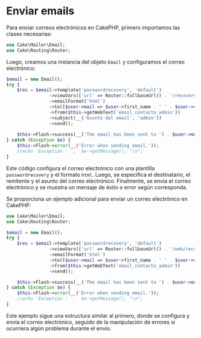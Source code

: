 # Enviar emails

Para enviar correos electrónicos en CakePHP, primero importamos las clases necesarias:

```php
use Cake\Mailer\Email;
use Cake\Routing\Router;
```

Luego, creamos una instancia del objeto `Email` y configuramos el correo electrónico:

```php
$email = new Email();
try {
    $res = $email->template('passwordrecovery', 'default')
                ->viewVars(['url' => Router::fullbaseUrl() . '/recoverys/passwordRecovery?hrp=' . $recovery->hash])
                ->emailFormat('html')
                ->to([$user->mail => $user->first_name . ' ' . $user->second_name])
                ->from($this->getWebText('email_contacto_admin'))
                ->subject(__('Asunto del email', 'admin'))
                ->send();
                
    $this->Flash->success(__('The email has been sent to ') . $user->mail);
} catch (Exception $e) {
    $this->Flash->error(__('Error when sending email.'));
    //echo 'Exception : ',  $e->getMessage(), "\n";
}
```

Este código configura el correo electrónico con una plantilla `passwordrecovery` y el formato `html`. Luego, se especifica el destinatario, el remitente y el asunto del correo electrónico. Finalmente, se envía el correo electrónico y se muestra un mensaje de éxito o error según corresponda.

Se proporciona un ejemplo adicional para enviar un correo electrónico en CakePHP:

```php
use Cake\Mailer\Email;
use Cake\Routing\Router;

$email = new Email();
try {
    $res = $email->template('passwordrecovery', 'default')
                ->viewVars(['url' => Router::fullbaseUrl() . '/web/recoverys/passwordRecovery?hrp=' . $recovery->hash])
                ->emailFormat('html')
                ->to([$user->mail => $user->first_name . ' ' . $user->second_name])
                ->from($this->getWebText('email_contacto_admin'))
                ->send();                

    $this->Flash->success(__('The email has been sent to ') . $user->mail);
} catch (Exception $e) {
    $this->Flash->error(__('Error when sending email.'));
    //echo 'Exception : ',  $e->getMessage(), "\n";
}
```

Este ejemplo sigue una estructura similar al primero, donde se configura y envía el correo electrónico, seguido de la manipulación de errores si ocurriera algún problema durante el envío.
